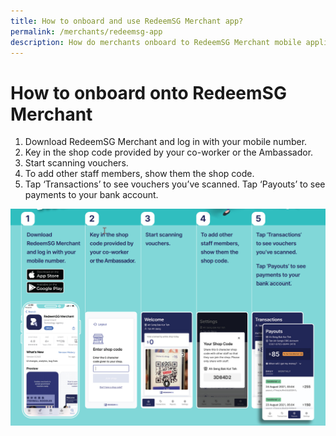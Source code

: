```yaml
---
title: How to onboard and use RedeemSG Merchant app?
permalink: /merchants/redeemsg-app
description: How do merchants onboard to RedeemSG Merchant mobile application?
---
```

# How to onboard onto RedeemSG Merchant

1. Download RedeemSG Merchant and log in with your mobile number.
2. Key in the shop code provided by your co-worker or the Ambassador.
3. Start scanning vouchers.
4. To add other staff members, show them the shop code.
5. Tap ‘Transactions’ to see vouchers you’ve scanned. Tap ‘Payouts’ to see payments to your bank account.

![Alt text for image on Isomer site](/images/steps-onboard-redeemsg-merchant-app.jpg)